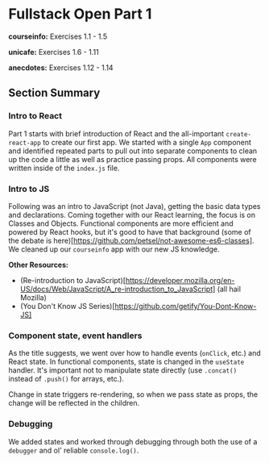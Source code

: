 # Fullstack Open Part 1

**courseinfo:** Exercises 1.1 - 1.5

**unicafe:** Exercises 1.6 - 1.11

**anecdotes:** Exercises 1.12 - 1.14

## Section Summary

### Intro to React

Part 1 starts with brief introduction of React and the all-important `create-react-app` to create our first app. We started with a single `App` component and identified repeated parts to pull out into separate components to clean up the code a little as well as practice passing props. All components were written inside of the `index.js` file.

### Intro to JS

Following was an intro to JavaScript (not Java), getting the basic data types and declarations. Coming together with our React learning, the focus is on Classes and Objects. Functional components are more efficient and powered by React hooks, but it's good to have that background (some of the debate is here)[https://github.com/petsel/not-awesome-es6-classes]. We cleaned up our `courseinfo` app with our new JS knowledge.

**Other Resources:**
- (Re-introduction to JavaScript)[https://developer.mozilla.org/en-US/docs/Web/JavaScript/A_re-introduction_to_JavaScript] (all hail Mozilla)
- (You Don't Know JS Series)[https://github.com/getify/You-Dont-Know-JS]

### Component state, event handlers

As the title suggests, we went over how to handle events (`onClick`, etc.) and React state. In functional components, state is changed in the `useState` handler. It's important not to manipulate state directly (use `.concat()` instead of `.push()` for arrays, etc.).

Change in state triggers re-rendering, so when we pass state as props, the change will be reflected in the children.

### Debugging

We added states and worked through debugging through both the use of a `debugger` and ol' reliable `console.log()`.
